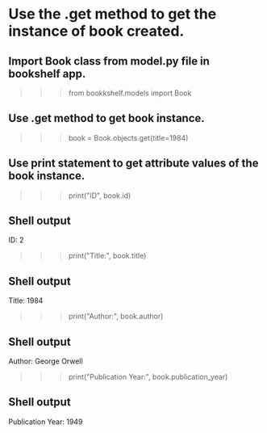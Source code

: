 # Use the .get method to get the instance of book created.

## Import Book class from model.py file in bookshelf app.
>>> from bookkshelf.models import Book

## Use .get method to get book instance.
>>> book = Book.objects.get(title=1984) 

## Use print statement to get attribute values of the book instance.
>>> print("ID", book.id) 
## Shell output
ID: 2
>>> print("Title:", book.title) 
## Shell output
Title: 1984
>>> print("Author:", book.author)
## Shell output
Author: George Orwell
>>> print("Publication Year:", book.publication_year)
## Shell output
Publication Year: 1949